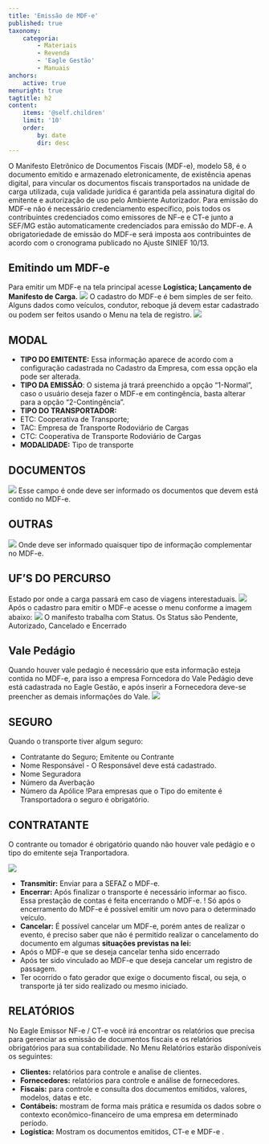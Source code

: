 ```yaml
---
title: 'Emissão de MDF-e'
published: true
taxonomy:
    categoria:
        - Materiais
        - Revenda
        - 'Eagle Gestão'
        - Manuais
anchors:
    active: true
menuright: true
tagtitle: h2
content:
    items: '@self.children'
    limit: '10'
    order:
        by: date
        dir: desc
---
```


O Manifesto Eletrônico de Documentos Fiscais (MDF-e), modelo 58, é o documento emitido e armazenado eletronicamente, de existência apenas digital, para vincular os documentos fiscais transportados na unidade de carga utilizada, cuja validade jurídica é garantida pela assinatura digital do emitente e autorização de uso pelo Ambiente Autorizador.
Para emissão do MDF-e não é necessário credenciamento específico, pois todos os contribuintes credenciados como emissores de NF-e e CT-e junto a SEF/MG estão automaticamente credenciados para emissão do MDF-e.
A obrigatoriedade de emissão do MDF-e será imposta aos contribuintes de acordo com o cronograma publicado no Ajuste SINIEF 10/13.
## Emitindo um MDF-e
Para emitir um MDF-e na tela principal acesse **Logística; Lançamento de Manifesto de Carga.**
![](2017-10-30_1707.png)
O cadastro do MDF-e é bem simples de ser feito. Alguns dados como veículos, condutor, reboque já devem estar cadastrado ou podem ser feitos usando o Menu na tela de registro.
![](imagem%202.png)
## MODAL
* **TIPO DO EMITENTE:** Essa informação aparece de acordo com a configuração cadastrada no Cadastro da Empresa, com essa opção ela pode ser alterada.
* **TIPO DA EMISSÃO**: O sistema já trará preenchido a opção “1-Normal”, caso o usuário deseja fazer o MDF-e em contingência, basta alterar para a opção “2-Contingência”.
* **TIPO DO TRANSPORTADOR:** 
* ETC: Cooperativa de Transporte;
* TAC: Empresa de Transporte Rodoviário de Cargas 
* CTC: Cooperativa de Transporte Rodoviário de Cargas 
* **MODALIDADE:** Tipo de transporte

## DOCUMENTOS 
![](2017-10-31_1355.png)
Esse campo é onde deve ser informado os documentos que devem está contido no MDF-e.
## OUTRAS
![](2017-10-31_1401.png)
Onde deve ser informado quaisquer tipo de informação complementar no MDF-e.
## UF’S DO PERCURSO
Estado por onde a carga passará em caso de viagens interestaduais.
![](imagem%204.png)
Após o cadastro para emitir o MDF-e acesse o menu conforme a imagem abaixo:
![](imagem%205.png)
O manifesto trabalha com Status. Os Status são Pendente, Autorizado, Cancelado e Encerrado

## Vale Pedágio
Quando houver vale pedagio é necessário que esta informação esteja contida no MDF-e, para isso a empresa Forncedora do Vale Pedágio deve está cadastrada no Eagle Gestão, e após inserir a Fornecedora deve-se preencher as demais informações do Vale.
![](2017-10-31_1403.png)

## SEGURO
Quando o transporte tiver algum seguro:
* Contratante do Seguro; Emitente ou Contrante
* Nome Responsável - O Responsável deve está cadastrado.
* Nome Seguradora
* Número da Averbação
* Número da Apólice
!Para empresas que o Tipo do emitente é Transportadora o seguro é obrigatório.

## CONTRATANTE
O contrante ou tomador é obrigatório quando não houver vale pedágio e o tipo do emitente seja Tranportadora.

![](imagem%206.png)
* **Transmitir:** Enviar para a SEFAZ o MDF-e.
* **Encerrar:** Após finalizar o transporte é necessário informar ao fisco. Essa prestação de contas é feita encerrando o MDF-e.
! Só após o encerramento do MDF-e é possível emitir um novo para o determinado veículo.
* **Cancelar:** É possível cancelar um MDF-e, porém antes de realizar o evento, é preciso saber que não é permitido realizar o cancelamento do documento em algumas **situações previstas na lei:**
* Após o MDF-e que se deseja cancelar tenha sido encerrado
* Após ter sido vinculado ao MDF-e que deseja cancelar um registro de passagem.
* Ter ocorrido o fato gerador que exige o documento fiscal, ou seja, o transporte já ter sido realizado ou mesmo iniciado.

## RELATÓRIOS

No Eagle Emissor NF-e / CT-e você irá encontrar os relatórios que precisa para gerenciar as emissão de documentos fiscais e os relatórios obrigatórios para sua contabilidade.
No Menu Relatórios estarão disponíveis os seguintes:
* **Clientes:** relatórios para controle e analise de clientes.
* **Fornecedores:** relatórios para controle e análise de fornecedores.
* **Fiscais:** para controle e consulta dos documentos emitidos, valores, modelos, datas e etc.
* **Contábeis:** mostram de forma mais prática e resumida os dados sobre o contexto econômico-financeiro de uma empresa em determinado período.
* **Logística:** Mostram os documentos emitidos, CT-e e MDF-e .

